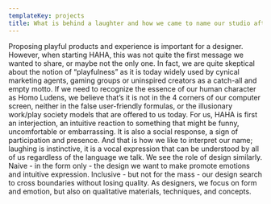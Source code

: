 ```yaml
---
templateKey: projects
title: What is behind a laughter and how we came to name our studio after it
---
```

Proposing playful products and experience is important for a designer. However, when starting HAHA, this was not quite the first message we wanted to share, or maybe not the only one. In fact, we are quite skeptical about the notion of “playfulness” as it is today widely used by cynical marketing agents, gaming groups or uninspired creators as a catch-all and empty motto. If we need to recognize the essence of our human character as Homo Ludens, we believe that’s it is not in the 4 corners of our computer screen, neither in the false user-friendly formulas, or the illusionary work/play society models that are offered to us today. For us, HAHA is first an interjection, an intuitive reaction to something that might be funny, uncomfortable or embarrassing. It is also a social response, a sign of participation and presence. And that is how we like to interpret our name; laughing is instinctive, it is a vocal expression that can be understood by all of us regardless of the language we talk. We see the role of design similarly. Naive - in the form only - the design we want to make promote emotions and intuitive expression. Inclusive - but not for the mass - our design search to cross boundaries without losing quality. As designers, we focus on form and emotion, but also on qualitative materials, techniques, and concepts.
